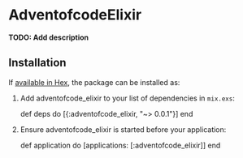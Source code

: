# AdventofcodeElixir

**TODO: Add description**

## Installation

If [available in Hex](https://hex.pm/docs/publish), the package can be installed as:

  1. Add adventofcode_elixir to your list of dependencies in `mix.exs`:

        def deps do
          [{:adventofcode_elixir, "~> 0.0.1"}]
        end

  2. Ensure adventofcode_elixir is started before your application:

        def application do
          [applications: [:adventofcode_elixir]]
        end
